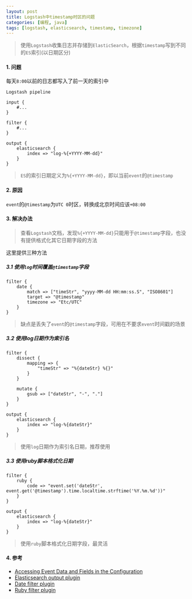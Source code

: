 ```yaml
---
layout: post
title: Logstash中timestamp时区的问题
categories: [编程, java]
tags: [logstash, elasticsearch, timestamp, timezone]
---
```


> 使用`Logstash`收集日志并存储到`ElasticSearch`，根据`timestamp`写到不同的`ES`索引(以日期区分)

#### 1. 问题

每天`8:00`以前的日志都写入了前一天的索引中

`Logstash pipeline`
```
input {
    #...
}

filter {
    #...
}

output {
    elasticsearch {
        index => "log-%{+YYYY-MM-dd}"
    }
}

```

> `ES`的索引日期定义为`%{+YYYY-MM-dd}`，即以当前`event`的`@timestamp`

#### 2. 原因

`event`的`@timestamp`为`UTC 0`时区，转换成北京时间应该`+08:00`

#### 3. 解决办法

> 查看`Logstash`文档，发现`%{+YYYY-MM-dd}`只能用于`@timestamp`字段，也没有提供格式化其它日期字段的方法

这里提供三种方法

##### 3.1 使用`log`时间覆盖`@timestamp`字段

```
filter {
    date {
        match => ["timeStr", "yyyy-MM-dd HH:mm:ss.S", "ISO8601"]
        target => "@timestamp"
        timezone => "Etc/UTC"
    }
}
```

> 缺点是丢失了`event`的`@timestamp`字段，可用在不要求`event`时间戳的场景

##### 3.2 使用log日期作为索引名

```
filter {
    dissect {
        mapping => {
            "timeStr" => "%{dateStr} %{}"
        }
    }
    
    mutate {
        gsub => ["dateStr", "-", "."]
    }
}

output {
    elasticsearch {
        index => "log-%{dateStr}"
    }
}

```

> 使用`log`日期作为索引名日期，推荐使用

##### 3.3 使用ruby脚本格式化日期

```
filter {
    ruby {
        code => "event.set('dateStr', event.get('@timestamp').time.localtime.strftime('%Y.%m.%d'))"
    }
}

output {
    elasticsearch {
        index => "log-%{dateStr}"
    }
}
```

> 使用`ruby`脚本格式化日期字段，最灵活

#### 4. 参考

* [Accessing Event Data and Fields in the Configuration](https://www.elastic.co/guide/en/logstash/current/event-dependent-configuration.html)
* [Elasticsearch output plugin](https://www.elastic.co/guide/en/logstash/current/plugins-outputs-elasticsearch.html)
* [Date filter plugin](https://www.elastic.co/guide/en/logstash/current/plugins-filters-date.html)
* [Ruby filter plugin](https://www.elastic.co/guide/en/logstash/current/plugins-filters-ruby.html)